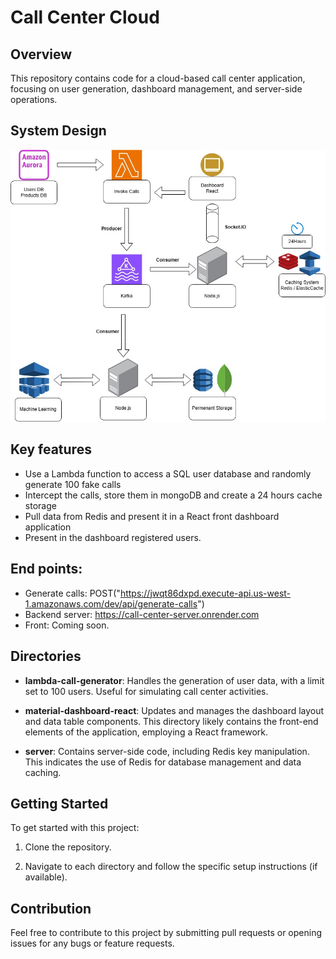 # Call Center Cloud


## Overview

This repository contains code for a cloud-based call center application, focusing on user generation, dashboard management, and server-side operations.

## System Design
![CallCenter Diagram](CallCenter.jpg)

## Key features
- Use a Lambda function to access a SQL user database and randomly generate 100 fake calls
- Intercept the calls, store them in mongoDB and create a 24 hours cache storage
- Pull data from Redis and present it in a React front dashboard application
- Present in the dashboard registered users.

## End points:
- Generate calls: POST("https://jwqt86dxpd.execute-api.us-west-1.amazonaws.com/dev/api/generate-calls")
- Backend server: https://call-center-server.onrender.com
- Front: Coming soon.

## Directories

- **lambda-call-generator**: Handles the generation of user data, with a limit set to 100 users. Useful for simulating call center activities.

- **material-dashboard-react**: Updates and manages the dashboard layout and data table components. This directory likely contains the front-end elements of the application, employing a React framework.

- **server**: Contains server-side code, including Redis key manipulation. This indicates the use of Redis for database management and data caching.

 

## Getting Started

To get started with this project:

1. Clone the repository.

2. Navigate to each directory and follow the specific setup instructions (if available).

 

## Contribution

Feel free to contribute to this project by submitting pull requests or opening issues for any bugs or feature requests.
